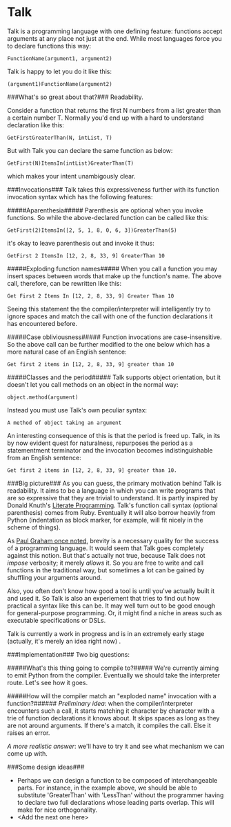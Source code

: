 Talk
====

Talk is a programming language with one defining feature: functions accept arguments at any place not just at the end. While most languages force you to declare functions this way:

    FunctionName(argument1, argument2)

Talk is happy to let you do it like this:

    (argument1)FunctionName(argument2)

###What's so great about that?###
Readability. 

Consider a function that returns the first N numbers from a list greater than a certain number T. Normally you'd end up with a hard to understand declaration like this:
    
    GetFirstGreaterThan(N, intList, T)
    
But with Talk you can declare the same function as below:

    GetFirst(N)ItemsIn(intList)GreaterThan(T)

which makes your intent unambigously clear.


###Invocations###
Talk takes this expressiveness further with its function invocation syntax which has the following features:

#####Aparenthesia#####
Parenthesis are optional when you invoke functions. So while the above-declared function can be called like this:

    GetFirst(2)ItemsIn([2, 5, 1, 8, 0, 6, 3])GreaterThan(5)

it's okay to leave parenthesis out and invoke it thus:

    GetFirst 2 ItemsIn [12, 2, 8, 33, 9] GreaterThan 10

#####Exploding function names#####
When you call a function you may insert spaces between words that make up the function's name. The above call, therefore, can be rewritten like this:

    Get First 2 Items In [12, 2, 8, 33, 9] Greater Than 10

Seeing this statement the the compiler/interpreter will intelligently try to ignore spaces and match the call with one of the function declarations it has encountered before.

#####Case obliviousness#####
Function invocations are case-insensitive. So the above call can be further modified to the one below which has a more natural case of an English sentence:

    Get first 2 items in [12, 2, 8, 33, 9] greater than 10


#####Classes and the period#####
Talk supports object orientation, but it doesn't let you call methods on an object in the normal way:
    
    object.method(argument)

Instead you must use Talk's own peculiar syntax:
    
    A method of object taking an argument
    

An interesting consequence of this is that the period is freed up. Talk, in its by now evident quest for naturalness, repurposes the period as a statementment terminator and the invocation becomes indistinguishable from an English sentence:


    Get first 2 items in [12, 2, 8, 33, 9] greater than 10.
    

###Big picture###
As you can guess, the primary motivation behind Talk is readability. It aims to be a language in which you can write programs that are so expressive that they are trivial to understand. It is partly inspired by Donald Knuth's [Literate Programming](http://en.wikipedia.org/wiki/Literate_programming). Talk's function call syntax (optional parenthesis) comes from Ruby. Eventually it will also borrow heavily from Python (indentation as block marker, for example, will fit nicely in the scheme of things).

As [Paul Graham once noted](http://paulgraham.com/langdes.html), brevity is a necessary quality for the success of a programming language. It would seem that Talk goes completely against this notion. But that's actually not true, because Talk does not _impose_ verbosity; it merely _allows_ it. So you are free to write and call functions in the traditional way, but sometimes a lot can be gained by shuffling your arguments around.

Also, you often don't know how good a tool is until you've actually built it and used it. So Talk is also an experiement that tries to find out how practical a syntax like this can be. It may well turn out to be good enough for general-purpose programming. Or, it might find a niche in areas such as executable specifications or DSLs.

Talk is currently a work in progress and is in an extremely early stage (actually, it's merely an idea right now) .

###Implementation###
Two big questions:

#####What's this thing going to compile to?#####
We're currently aiming to emit Python from the compiler. Eventually we should take the interpreter route. Let's see how it goes.

#####How will the compiler match an "exploded name" invocation with a function?######
*Preliminary idea*: when the compiler/interpreter encounters such a call, it starts matching it character by character with a trie of function declarations it knows about. It skips spaces as long as they are not around arguments. If there's a match, it compiles the call. Else it raises an error.

*A more realistic answer*: we'll have to try it and see what mechanism we can come up with.



###Some design ideas###
- Perhaps we can design a function to be composed of interchangeable parts. For instance, in the example above, we should be able to substitute 'GreaterThan' with 'LessThan' without the programmer having to declare two full declarations whose leading parts overlap. This will make for nice orthogonality.
- \<Add the next one here\>
